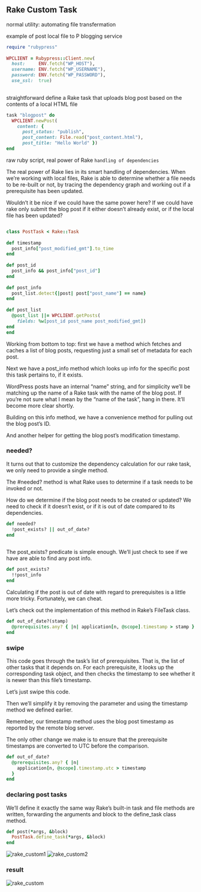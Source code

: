 ## Rake Custom Task


normal utility: automating file transfermation

example of post local file to P blogging service


```ruby
require "rubypress"
 
WPCLIENT = Rubypress::Client.new(
  host:     ENV.fetch("WP_HOST"),
  username: ENV.fetch("WP_USERNAME"),
  password: ENV.fetch("WP_PASSWORD"),
  use_ssl:  true)
 
```


straightforward define a Rake task that uploads blog post based on the contents of a local HTML file


```ruby
task "blogpost" do
  WPCLIENT.newPost(
    content: {
      post_status: "publish",
      post_content: File.read("post_content.html"),
      post_title: "Hello World" })
end
```


raw ruby script, real power of Rake `handling of dependencies`

The real power of Rake lies in its smart handling of dependencies. When we’re working with local files, Rake is able to determine whether a file needs to be re-built or not, by tracing the dependency graph and working out if a prerequisite has been updated.

Wouldn’t it be nice if we could have the same power here? If we could have rake only submit the blog post if it either doesn’t already exist, or if the local file has been updated?


```ruby

class PostTask < Rake::Task
 
def timestamp
  post_info["post_modified_gmt"].to_time
end
 
def post_id
  post_info && post_info["post_id"]
end
 
def post_info
  post_list.detect{|post| post["post_name"] == name}
end
 
def post_list
  @post_list ||= WPCLIENT.getPosts(
    fields: %w[post_id post_name post_modified_gmt])
end
end

```
 
 
Working from bottom to top: first we have a method which fetches and caches a list of blog posts, requesting just a small set of metadata for each post.

Next we have a post_info method which looks up info for the specific post this task pertains to, if it exists.

WordPress posts have an internal “name” string, and for simplicity we’ll be matching up the name of a Rake task with the name of the blog post. If you’re not sure what I mean by the “name of the task”, hang in there. It’ll become more clear shortly.

Building on this info method, we have a convenience method for pulling out the blog post’s ID.

And another helper for getting the blog post’s modification timestamp.



### needed?

It turns out that to customize the dependency calculation for our rake task, we only need to provide a single method.

The #needed? method is what Rake uses to determine if a task needs to be invoked or not.

How do we determine if the blog post needs to be created or updated? We need to check if it doesn’t exist, or if it is out of date compared to its dependencies.

```ruby
def needed?
  !post_exists? || out_of_date?
end
 
```


The post_exists? predicate is simple enough. We’ll just check to see if we have are able to find any post info.



```ruby
def post_exists?
  !!post_info
end

```

Calculating if the post is out of date with regard to prerequisites is a little more tricky. Fortunately, we can cheat.

Let’s check out the implementation of this method in Rake’s FileTask class.


```ruby
def out_of_date?(stamp)
  @prerequisites.any? { |n| application[n, @scope].timestamp > stamp }
end
```

### swipe 

This code goes through the task’s list of prerequisites. That is, the list of other tasks that it depends on. For each prerequisite, it looks up the corresponding task object, and then checks the timestamp to see whether it is newer than this file’s timestamp.

Let’s just swipe this code.

Then we’ll simplify it by removing the parameter and using the timestamp method we defined earlier.

Remember, our timestamp method uses the blog post timestamp as reported by the remote blog server.

The only other change we make is to ensure that the prerequisite timestamps are converted to UTC before the comparison.


```ruby
def out_of_date?
  @prerequisites.any? { |n|
    application[n, @scope].timestamp.utc > timestamp
  }
end
```


### declaring post tasks

We’ll define it exactly the same way Rake’s built-in task and file methods are written, forwarding the arguments and block to the define_task class method.



```ruby
def post(*args, &block)
  PostTask.define_task(*args, &block)
end
```
![rake_custom1](https://cloud.githubusercontent.com/assets/83296/17273925/4407f83c-5696-11e6-8be9-bbf975665f6b.PNG)
![rake_custom2](https://cloud.githubusercontent.com/assets/83296/17273926/4618fb12-5696-11e6-9e96-1e7f86602aa6.PNG)


### result

![rake_custom](https://cloud.githubusercontent.com/assets/83296/17273857/9c94170e-5693-11e6-8f3f-7566b317287a.PNG)
